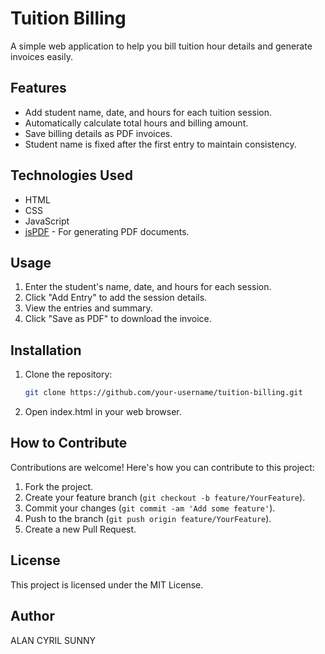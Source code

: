 # Tuition Billing

A simple web application to help you bill tuition hour details and generate invoices easily.



## Features

- Add student name, date, and hours for each tuition session.
- Automatically calculate total hours and billing amount.
- Save billing details as PDF invoices.
- Student name is fixed after the first entry to maintain consistency.

## Technologies Used

- HTML
- CSS
- JavaScript
- [jsPDF](https://github.com/MrRio/jsPDF) - For generating PDF documents.

## Usage

1. Enter the student's name, date, and hours for each session.
2. Click "Add Entry" to add the session details.
3. View the entries and summary.
4. Click "Save as PDF" to download the invoice.



## Installation

1. Clone the repository:

   ```bash
   git clone https://github.com/your-username/tuition-billing.git
2. Open index.html in your web browser.

## How to Contribute

Contributions are welcome! Here's how you can contribute to this project:

1. Fork the project.
2. Create your feature branch (`git checkout -b feature/YourFeature`).
3. Commit your changes (`git commit -am 'Add some feature'`).
4. Push to the branch (`git push origin feature/YourFeature`).
5. Create a new Pull Request.

## License

This project is licensed under the MIT License.

## Author

ALAN CYRIL SUNNY

